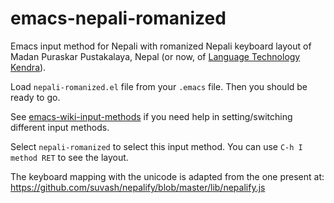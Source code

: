 # emacs-nepali-romanized

Emacs input method for Nepali with romanized Nepali keyboard layout of Madan Puraskar Pustakalaya, Nepal (or now, of [Language Technology Kendra](http://ltk.org.np/keyboard_layouts.php)).

Load `nepali-romanized.el` file from your `.emacs` file. Then you should be ready to go.

See [emacs-wiki-input-methods](https://www.emacswiki.org/emacs/InputMethods) if you need help in setting/switching different input methods.

Select `nepali-romanized` to select this input method. You can use `C-h I method RET` to see the layout.


The keyboard mapping with the unicode is adapted from the one present at: https://github.com/suvash/nepalify/blob/master/lib/nepalify.js

